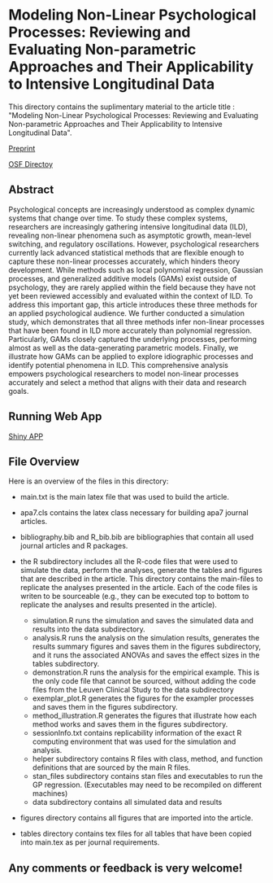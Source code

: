 <!---
# Filename: /home/jan_failenschmid/research/project_1/paper_1/README.txt
# Created Date: Thursday, October 10th 2024, 12:57:24 pm
# Author: Jan Ian Failenschmid
# 
# Copyright (c) 2024 by Jan Ian Failenschmid
# E-mail: J.I.Failenschmid@tilburguniveristy.edu
# 
# License: GNU General Public License v3.0 or later
# License URL: https://www.gnu.org/licenses/gpl-3.0-standalone.html
# License File: gpl-3.0.txt
#
-->

# Modeling Non-Linear Psychological Processes: Reviewing and Evaluating Non-parametric Approaches and Their Applicability to Intensive Longitudinal Data

This directory contains the suplimentary material to the article title : 
"Modeling Non-Linear Psychological Processes: Reviewing and Evaluating 
Non-parametric Approaches and Their Applicability to Intensive Longitudinal Data".

[Preprint](https://osf.io/preprints/psyarxiv/26mde)

[OSF Directoy](https://osf.io/3ytdx/wiki/home/)


## Abstract 

Psychological concepts are increasingly understood as complex dynamic systems that change
over time. To study these complex systems, researchers are increasingly gathering intensive
longitudinal data (ILD), revealing non-linear phenomena such as asymptotic growth, mean-level
switching, and regulatory oscillations. However, psychological researchers currently lack
advanced statistical methods that are flexible enough to capture these non-linear processes
accurately, which hinders theory development. While methods such as local polynomial
regression, Gaussian processes, and generalized additive models (GAMs) exist outside of
psychology, they are rarely applied within the field because they have not yet been reviewed
accessibly and evaluated within the context of ILD. To address this important gap, this article
introduces these three methods for an applied psychological audience. We further conducted a
simulation study, which demonstrates that all three methods infer non-linear processes that have
been found in ILD more accurately than polynomial regression. Particularly, GAMs closely
captured the underlying processes, performing almost as well as the data-generating parametric
models. Finally, we illustrate how GAMs can be applied to explore idiographic processes and
identify potential phenomena in ILD. This comprehensive analysis empowers psychological
researchers to model non-linear processes accurately and select a method that aligns with their
data and research goals.

## Running Web App

[Shiny APP](https://jan-ian-failenschmid.shinyapps.io/modeling_non_linearity_app/)

## File Overview

Here is an overview of the files in this directory:

- main.txt is the main latex file that was used to build the article.

- apa7.cls contains the latex class necessary for building apa7 journal 
articles. 

- bibliography.bib and R_bib.bib are bibliographies that contain all used 
journal articles and R packages. 

- the R subdirectory includes all the R-code files that were used to simulate
the data, perform the analyses, generate the tables and figures that are
described in the article. This directory contains the main-files to replicate 
the analyses presented in the article. Each of the code files is writen 
to be sourceable (e.g., they can be executed top to bottom to replicate 
the analyses and results presented in the article).
    - simulation.R runs the simulation and saves the simulated data and results 
    into the data subdirectory. 
    - analysis.R runs the analysis on the simulation results, generates 
    the results summary figures and saves them in the figures subdirectory, and 
    it runs the associated ANOVAs and saves the effect sizes in the tables 
    subdirectory. 
    - demonstration.R runs the analysis for the empirical example. This is the 
    only code file that cannot be sourced, without adding the code files from 
    the Leuven Clinical Study to the data subdirectory
    - exemplar_plot.R generates the figures for the exampler processes and 
    saves them in the figures subdirectory. 
    - method_illustration.R generates the figures that illustrate how each 
    method works and saves them in the figures subdirectory. 
    - sessionInfo.txt contains replicability information of the exact R 
    computing environment that was used for the simulation and analysis. 
    - helper subdirectory contains R files with class, method, and function 
    definitions that are sourced by the main R files. 
    - stan_files subdirectory contains stan files and executables to run 
    the GP regression. (Executables may need to be recompiled on different 
    machines)
    - data subdirectory contains all simulated data and results

- figures directory contains all figures that are imported into the 
article.

- tables directory contains tex files for all tables that have been 
copied into main.tex as per journal requirements. 

## Any comments or feedback is very welcome!
